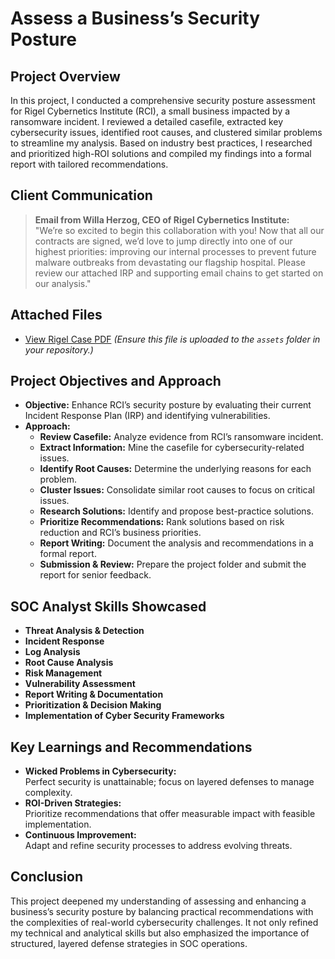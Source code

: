 # Assess a Business’s Security Posture

## Project Overview

In this project, I conducted a comprehensive security posture assessment for Rigel Cybernetics Institute (RCI), a small business impacted by a ransomware incident. I reviewed a detailed casefile, extracted key cybersecurity issues, identified root causes, and clustered similar problems to streamline my analysis. Based on industry best practices, I researched and prioritized high-ROI solutions and compiled my findings into a formal report with tailored recommendations.

## Client Communication

> **Email from Willa Herzog, CEO of Rigel Cybernetics Institute:**  
> "We’re so excited to begin this collaboration with you! Now that all our contracts are signed, we’d love to jump directly into one of our highest priorities: improving our internal processes to prevent future malware outbreaks from devastating our flagship hospital. Please review our attached IRP and supporting email chains to get started on our analysis."

## Attached Files

- [View Rigel Case PDF](assets/rigel-case.pdf)
  *(Ensure this file is uploaded to the `assets` folder in your repository.)*

## Project Objectives and Approach

- **Objective:** Enhance RCI’s security posture by evaluating their current Incident Response Plan (IRP) and identifying vulnerabilities.
- **Approach:**
  - **Review Casefile:** Analyze evidence from RCI’s ransomware incident.
  - **Extract Information:** Mine the casefile for cybersecurity-related issues.
  - **Identify Root Causes:** Determine the underlying reasons for each problem.
  - **Cluster Issues:** Consolidate similar root causes to focus on critical issues.
  - **Research Solutions:** Identify and propose best-practice solutions.
  - **Prioritize Recommendations:** Rank solutions based on risk reduction and RCI’s business priorities.
  - **Report Writing:** Document the analysis and recommendations in a formal report.
  - **Submission & Review:** Prepare the project folder and submit the report for senior feedback.

## SOC Analyst Skills Showcased

- **Threat Analysis & Detection**
- **Incident Response**
- **Log Analysis**
- **Root Cause Analysis**
- **Risk Management**
- **Vulnerability Assessment**
- **Report Writing & Documentation**
- **Prioritization & Decision Making**
- **Implementation of Cyber Security Frameworks**

## Key Learnings and Recommendations

- **Wicked Problems in Cybersecurity:**  
  Perfect security is unattainable; focus on layered defenses to manage complexity.
- **ROI-Driven Strategies:**  
  Prioritize recommendations that offer measurable impact with feasible implementation.
- **Continuous Improvement:**  
  Adapt and refine security processes to address evolving threats.

## Conclusion

This project deepened my understanding of assessing and enhancing a business’s security posture by balancing practical recommendations with the complexities of real-world cybersecurity challenges. It not only refined my technical and analytical skills but also emphasized the importance of structured, layered defense strategies in SOC operations.
